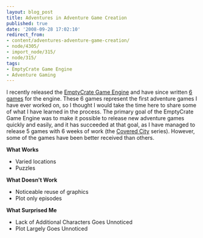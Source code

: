 ```yaml
---
layout: blog_post
title: Adventures in Adventure Game Creation
published: true
date: '2008-09-28 17:02:10'
redirect_from:
- content/adventures-adventure-game-creation/
- node/4305/
- import_node/315/
- node/315/
tags:
- EmptyCrate Game Engine
- Adventure Gaming
---
```


I recently released the [EmptyCrate Game Engine](http://emptycrategameengine.googlecode.com) and have since written [6 games](http://game.emptycrate.com) for the engine. These 6 games represent the first adventure games I have ever worked on, so I thought I would take the time here to share some of what I have learned in the process. The primary goal of the EmptyCrate Game Engine was to make it possible to release new adventure games quickly and easily, and it has succeeded at that goal, as I have managed to release 5 games with 6 weeks of work (the [Covered City](http://game.emptycrate.com/coveredcity) series). However, some of the games have been better received than others. 

**What Works**

-   Varied locations
-   Puzzles

**What Doesn't Work**

-   Noticeable reuse of graphics
-   Plot only episodes

**What Surprised Me**

-   Lack of Additional Characters Goes Unnoticed
-   Plot Largely Goes Unnoticed

